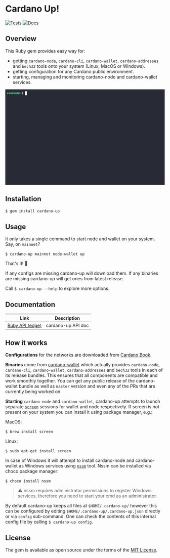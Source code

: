 # Cardano Up!

[![Tests](https://github.com/piotr-iohk/cardano-up/actions/workflows/tests.yml/badge.svg)](https://github.com/piotr-iohk/cardano-up/actions/workflows/tests.yml)
[![Docs](https://github.com/piotr-iohk/cardano-up/actions/workflows/docs.yml/badge.svg)](https://github.com/piotr-iohk/cardano-up/actions/workflows/docs.yml)

## Overview

This Ruby gem provides easy way for:
 - getting `cardano-node`, `cardano-cli`, `cardano-wallet`, `cardano-addresses` and `bech32` tools onto your system (Linux, MacOS or Windows).
 - getting configuration for any Cardano public environment.
 - starting, managing and monitoring cardano-node and cardano-wallet services.

<img src="cardano-up.gif" />

## Installation

    $ gem install cardano-up

## Usage

It only takes a single command to start node and wallet on your system. Say, on `mainnet`?

    $ cardano-up mainnet node-wallet up

That's it! 🎉

If any configs are missing cardano-up will download them. If any binaries are missing cardano-up will get ones from latest release.

Call `$ cardano-up --help` to explore more options.

## Documentation

| Link | Description  |
|--|--|
|  [Ruby API (edge)](https://piotr-iohk.github.io/cardano-up/master/) | cardano-up API doc |

## How it works

**Configurations** for the networks are downloaded from [Cardano Book](https://book.world.dev.cardano.org/environments.html).

**Binaries** come from [cardano-wallet](https://github.com/input-output-hk/cardano-wallet) which actually provides `cardano-node`, `cardano-cli`, `cardano-wallet`, `cardano-addresses` and `bech32` tools in each of its release bundles. This ensures that all components are compatible and work smoothly together. You can get any public release of the cardano-wallet bundle as well as `master` version and even any of the PRs that are currently being worked on.

**Starting** `cardano-node` and `cardano-wallet`,  cardano-up attempts to launch separate [`screen`](https://www.gnu.org/software/screen/) sessions for wallet and node respectively. If screen is not present on your system you can install it using package manager, e.g.:

MacOS:

    $ brew install screen

Linux:

    $ sudo apt-get install screen

In case of Windows it will attempt to install cardano-node and cardano-wallet as Windows services using [`nssm`](https://nssm.cc/) tool. Nssm can be installed via choco package manager:

    $ choco install nssm

> :warning: nssm requires administrator permissions to register Windows services, therefore you need to start your cmd as an administrator.

By default cardano-up keeps all files at `$HOME/.cardano-up/` however this can be configured by editing `$HOME/.cardano-up/.cardano-up.json` directly or via `config` sub-command. One can check the contents of this internal config file by calling `$ cardano-up config`.

## License

The gem is available as open source under the terms of the [MIT License](https://opensource.org/licenses/MIT).
